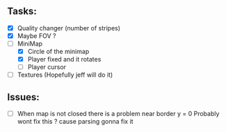 ## Tasks:

- [x] Quality changer (number of stripes) 
- [x] Maybe FOV ?
- [ ] MiniMap
	- [x] Circle of the minimap
	- [x] Player fixed and it rotates
	- [ ] Player cursor
- [ ] Textures (Hopefully jeff will do it)

## Issues:

- [ ] When map is not closed there is a problem near border y = 0
      Probably wont fix this ? cause parsing gonna fix it 
